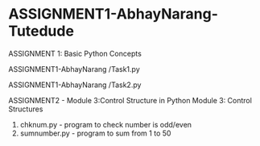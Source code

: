 # ASSIGNMENT1-AbhayNarang-Tutedude
ASSIGNMENT 1: Basic Python Concepts

ASSIGNMENT1-AbhayNarang
/Task1.py

ASSIGNMENT1-AbhayNarang
/Task2.py

ASSIGNMENT2 - Module 3:Control Structure in Python
Module 3: Control Structures
1. chknum.py - program to check number is odd/even
2. sumnumber.py - program to sum from 1 to 50

